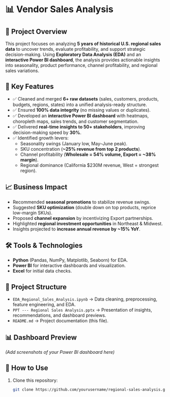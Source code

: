 
# 📊 Vendor Sales Analysis  

## 📌 Project Overview  
This project focuses on analyzing **5 years of historical U.S. regional sales data** to uncover trends, evaluate profitability, and support strategic decision-making. Using **Exploratory Data Analysis (EDA)** and an **interactive Power BI dashboard**, the analysis provides actionable insights into seasonality, product performance, channel profitability, and regional sales variations.  

## 🔑 Key Features  
- ✅ Cleaned and merged **6+ raw datasets** (sales, customers, products, budgets, regions, states) into a unified analysis-ready structure.  
- ✅ Ensured **100% data integrity** (no missing values or duplicates).  
- ✅ Developed an **interactive Power BI dashboard** with heatmaps, choropleth maps, sales trends, and customer segmentation.  
- ✅ Delivered **real-time insights to 50+ stakeholders**, improving decision-making speed by **30%**.  
- ✅ Identified growth levers:  
  - Seasonality swings (January low, May–June peak).  
  - SKU concentration (**~25% revenue from top 2 products**).  
  - Channel profitability (**Wholesale = 54% volume, Export = ~38% margin**).  
  - Regional dominance (California $230M revenue, West = strongest region).  

## 📈 Business Impact  
- Recommended **seasonal promotions** to stabilize revenue swings.  
- Suggested **SKU optimization** (double down on top products, reprice low-margin SKUs).  
- Proposed **channel expansion** by incentivizing Export partnerships.  
- Highlighted **regional investment opportunities** in Northeast & Midwest.  
- Insights projected to **increase annual revenue by ~15% YoY**.  

## 🛠️ Tools & Technologies  
- **Python** (Pandas, NumPy, Matplotlib, Seaborn) for EDA.  
- **Power BI** for interactive dashboards and visualization.  
- **Excel** for initial data checks.  

## 📂 Project Structure  
- `EDA_Regional_Sales_Analysis.ipynb` → Data cleaning, preprocessing, feature engineering, and EDA.  
- `PPT --- Regional Sales Analysis.pptx` → Presentation of insights, recommendations, and dashboard previews.  
- `README.md` → Project documentation (this file).  

## 📊 Dashboard Preview  
*(Add screenshots of your Power BI dashboard here)*  

## 🚀 How to Use  
1. Clone this repository:  
   ```bash
   git clone https://github.com/yourusername/regional-sales-analysis.git

